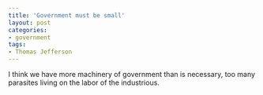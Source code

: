 ```yaml
---
title: 'Government must be small'
layout: post
categories:
- government
tags:
- Thomas Jefferson
---
```


I think we have more machinery of government than is necessary, too many parasites living on the labor of the industrious.